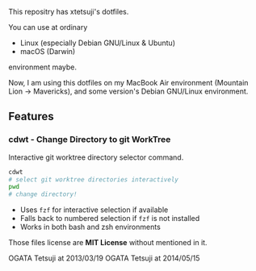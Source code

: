This repositry has xtetsuji's dotfiles.

You can use at ordinary 

- Linux (especially Debian GNU/Linux & Ubuntu)
- macOS (Darwin)

environment maybe.

Now, I am using this dotfiles on my MacBook Air environment (Mountain Lion -> Mavericks),
and some version's Debian GNU/Linux environment.

## Features

### cdwt - Change Directory to git WorkTree

Interactive git worktree directory selector command.

```bash
cdwt
# select git worktree directories interactively
pwd
# change directory!
```

- Uses `fzf` for interactive selection if available
- Falls back to numbered selection if `fzf` is not installed
- Works in both bash and zsh environments

Those files license are **MIT License** without mentioned in it.

OGATA Tetsuji at 2013/03/19
OGATA Tetsuji at 2014/05/15
